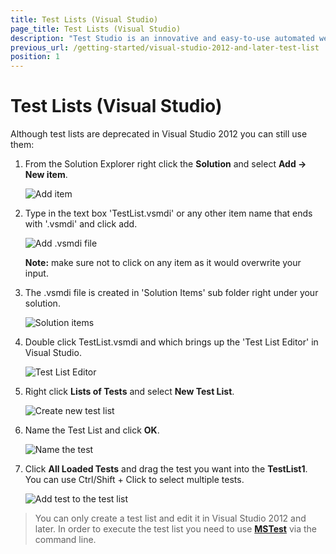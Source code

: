 ```yaml
---
title: Test Lists (Visual Studio) 
page_title: Test Lists (Visual Studio)
description: "Test Studio is an innovative and easy-to-use automated web, WPF and load testing solution. Test Studio tests support essential technologies like ASP.NET AJAX, Silverlight, PHP and MVC. HTML5, Testing framework, functional testing, performance testing, load testing, exploratory testing, manual testing."
previous_url: /getting-started/visual-studio-2012-and-later-test-list
position: 1
---
```

# Test Lists (Visual Studio)

Although test lists are deprecated in Visual Studio 2012 you can still use them:

1. From the Solution Explorer right click the **Solution** and select **Add -> New item**.

	![Add item][1]

2. Type in the text box 'TestList.vsmdi' or any other item name that ends with '.vsmdi' and click add. 

	![Add .vsmdi file][2]

	**Note:** make sure not to click on any item as it would overwrite your input.

3. The .vsmdi file is created in 'Solution Items' sub folder right under your solution.

	![Solution items][3]

4. Double click TestList.vsmdi and which brings up the 'Test List Editor' in Visual Studio.

	![Test List Editor][4]

5. Right click **Lists of Tests** and select **New Test List**. 

	![Create new test list][5]

6. Name the Test List and click **OK**.

	![Name the test][6]

7. Click **All Loaded Tests** and drag the test you want into the **TestList1**. You can use Ctrl/Shift + Click to select multiple tests.

	![Add test to the test list][7]

> You can only create a test list and edit it in Visual Studio 2012 and later. In order to execute the test list you need to use <a href="/features/test-runners/mstest" target="_blank">**MSTest**</a> via the command line.
	

[1]: /img/getting-started/test-execution/visual-studio-2012-and-later-test-list/fig1.png
[2]: /img/getting-started/test-execution/visual-studio-2012-and-later-test-list/fig2.png
[3]: /img/getting-started/test-execution/visual-studio-2012-and-later-test-list/fig3.png
[4]: /img/getting-started/test-execution/visual-studio-2012-and-later-test-list/fig4.png
[5]: /img/getting-started/test-execution/visual-studio-2012-and-later-test-list/fig5.png
[6]: /img/getting-started/test-execution/visual-studio-2012-and-later-test-list/fig6.png
[7]: /img/getting-started/test-execution/visual-studio-2012-and-later-test-list/fig7.png

